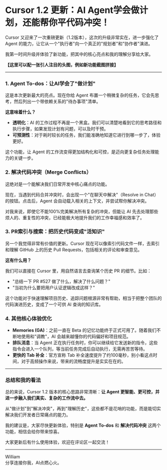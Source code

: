 # Cursor 1.2 更新：AI Agent学会做计划，还能帮你平代码冲突！

Cursor 又迎来了一次重磅更新（1.2版本），这次的升级非常实在，进一步强化了 Agent 的能力，让它从一个"执行者"向一个真正的"规划者"和"协作者"演进。

我第一时间升级并体验了新功能，把其中的核心亮点和我的理解分享给大家。

**【这里可以配一张引人注目的头图，例如新功能截图拼接】**

---

### **1. Agent To-dos：让AI学会了"做计划"**

这是本次更新最大的亮点。现在你给 Agent 布置一个稍微复杂的任务，它会先思考，然后列出一个带依赖关系的"待办事项"清单。

**这意味着什么？**

*   **透明化**：AI 的工作过程不再是一个黑盒。我们可以清楚地看到它的思考路径和执行步骤，如果发现计划有问题，可以及时干预。
*   **可预测性**：对于耗时较长的任务，我们能准确地知道它进行到哪一步了，体验更好。

这个功能，让 Agent 的工作流变得更加结构化和可控，是迈向更复杂任务处理能力的关键一步。

### **2. 解决代码冲突（Merge Conflicts）**

这绝对是一个能解决我们日常开发中核心痛点的功能。

现在，当遇到代码合并冲突时，会出现一个"在聊天中解决"（Resolve in Chat）的按钮。点击后，Agent 会自动载入相关的上下文，并尝试帮你解决冲突。

对我来说，即使它不能100%完美解决所有复杂的冲突，但能让 AI 先去处理那些烦人的、重复性的冲突，已经能极大地提升我们的工作幸福感和效率了。

### **3. PR索引与搜索：把历史代码变成"活知识"**

另一个我觉得非常有价值的更新。Cursor 现在可以像索引代码文件一样，去索引和理解 GitHub 上的历史 Pull Requests，包括相关的评论和审查意见。

**这有什么用？**

我们可以直接在 Cursor 里，用自然语言去查询某个历史 PR 的细节。比如：

*   "总结一下 PR #527 做了什么，解决了什么问题？"
*   "当初为什么要把用户认证逻辑改成这样？"

这个功能对于快速理解项目历史、追踪问题根源非常有帮助，相当于把整个团队的代码演进历史，变成了一个可供 AI 查询的知识库。

### **4. 其他核心体验优化**

*   **Memories (GA)**：之前一直在 Beta 的记忆功能终于正式可用了。随着我们不断地使用和"调教"，AI 会越来越懂你的代码偏好和项目规范。
*   **排队消息**：当 Agent 正在执行任务时，你可以继续给它发送新的指令，这些指令会进入一个队列，等当前任务完成后自动执行，无需再苦苦等待。
*   **更快的 Tab 补全**：官方宣称 Tab 补全速度提升了约100毫秒，别小看这点时间，对于高频操作来说，带来的流畅度提升是实实在在的。

---

### **总结和我的看法**

总的来说，Cursor 1.2 版本的核心思路非常清晰：**让 Agent 更智能、更可控，并进一步融入我们真实、复杂的工作流中去。**

从"做计划"到"解决冲突"，再到"理解历史"，这些都不是花哨的功能，而是能切实解决我们开发者日常痛点的能力。

我的建议是，大家尽快更新体验，特别是 **Agent To-dos** 和 **解决代码冲突** 这两个功能，相信会给你带来惊喜。

大家更新后有什么使用体验，欢迎在评论区一起交流！

---

William \
分享连接你我，AI点燃心火。 